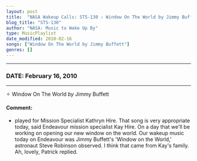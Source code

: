 ```yaml
---
layout: post
title:  "NASA Wakeup Calls: STS-130 ✧ Window On The World by Jimmy Buffett ⊹ February 16, 2010"
blog_title: "STS-130"
author: "NASA: Music to Wake Up By"
type: MusicPlaylist
date_modified: 2010-02-16
songs: ["Window On The World by Jimmy Buffett"]
genres: []
---
```


----
### DATE: February 16, 2010
----
✧ Window On The World *by* Jimmy Buffett  

#### Comment:
* played for Mission Specialist Kathryn Hire. That song is very appropriate today, said Endeavour mission specialist Kay Hire. On a day that we'll be working on opening our new window on the world. Our wakeup music today on Endeavour was Jimmy Buffett's 'Window on the World,' astronaut Steve Robinson observed. I think that came from Kay's family. Ah, lovely, Patrick replied.



<br/>
<center>
	<a target="_blank"
	   href="https://twitter.com/intent/tweet?hashtags=Space,NASA,Playlist,NASAWakeupCalls,SpaceProgram&text=🚀 {{ page.author}}, '{{ page.songs.first }}' {{ page.title }}, {{ page.date | date: '%B %d, %Y' }}, {{ site.url }}{{ page.url }}&via=nasawakeupcalls"><i class="fab fa-twitter" title="Tweet this page" alt="Tweet this page" style="font-size: 1.3em;"></i></a>
	&nbsp; 	<i class="fas fa-user-astronaut" style="font-size: 1.5em;"></i> &nbsp;
    <a id="custom_amazon_link"
       type="amzn" search="#"
       category="popular music">
    <i class="fab fa-amazon" style="font-size: 1.3em;"></i></a>
</center>

<!-- Randomly resolve an individual entry from a song array -->
<script src="/assets/javascript/seedrandom.min.js"></script>
<script>
  var wake_me_up = ["Window On The World by Jimmy Buffett"];
  var prng = new Math.seedrandom();
  function randomSong() {
    song = wake_me_up[Math.floor(Math.random() * wake_me_up.length)];
    var amazon_link = document.getElementById("custom_amazon_link");
    amazon_link.setAttribute("search", song);
  }
  window.onload = randomSong();
</script>
